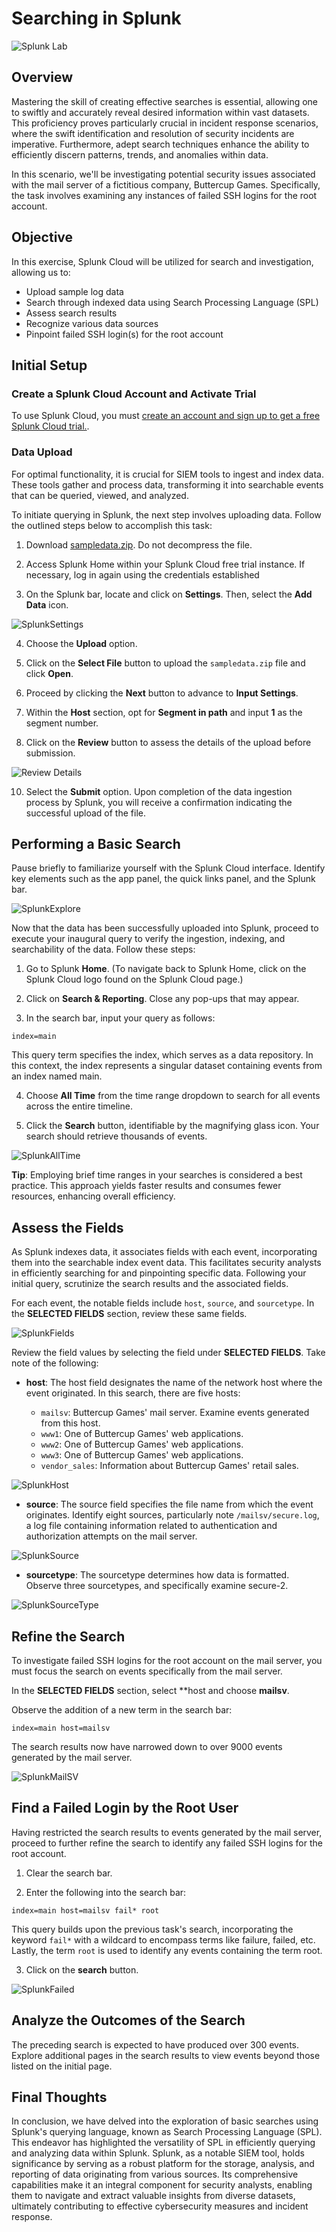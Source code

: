# Searching in Splunk

![Splunk Lab](https://i.imgur.com/WOQooiE.png)

## Overview

Mastering the skill of creating effective searches is essential, allowing one to swiftly and accurately reveal desired information within vast datasets. This proficiency proves particularly crucial in incident response scenarios, where the swift identification and resolution of security incidents are imperative. Furthermore, adept search techniques enhance the ability to efficiently discern patterns, trends, and anomalies within data.

In this scenario, we'll be investigating potential security issues associated with the mail server of a fictitious company, Buttercup Games. Specifically, the task involves examining any instances of failed SSH logins for the root account.

## Objective

In this exercise, Splunk Cloud will be utilized for search and investigation, allowing us to:

- Upload sample log data
- Search through indexed data using Search Processing Language (SPL)
- Assess search results
- Recognize various data sources
- Pinpoint failed SSH login(s) for the root account

## Initial Setup

### Create a Splunk Cloud Account and Activate Trial

To use Splunk Cloud, you must [create an account and sign up to get a free Splunk Cloud trial.](https://github.com/sindycp/Searching-in-Splunk-/blob/main/Splunk%20Account%20Sign-up.md).

### Data Upload

For optimal functionality, it is crucial for SIEM tools to ingest and index data. These tools gather and process data, transforming it into searchable events that can be queried, viewed, and analyzed.

To initiate querying in Splunk, the next step involves uploading data. Follow the outlined steps below to accomplish this task:

1. Download [sampledata.zip](https://github.com/sindycp/Searching-in-Splunk-/blob/main/sampledata.zip). Do not decompress the file.

2. Access Splunk Home within your Splunk Cloud free trial instance. If necessary, log in again using the credentials established

3. On the Splunk bar, locate and click on **Settings**. Then, select the **Add Data** icon.

![SplunkSettings](https://i.imgur.com/I5h4Coh.png)

4. Choose the **Upload** option.

5. Click on the **Select File** button to upload the `sampledata.zip` file and click **Open**.

6. Proceed by clicking the **Next** button to advance to **Input Settings**.

7. Within the **Host** section, opt for **Segment in path** and input **1** as the segment number.

9. Click on the **Review** button to assess the details of the upload before submission. 

![Review Details](https://i.imgur.com/FQA7yoc.png)

10. Select the **Submit** option. Upon completion of the data ingestion process by Splunk, you will receive a confirmation indicating the successful upload of the file.

## Performing a Basic Search

Pause briefly to familiarize yourself with the Splunk Cloud interface. Identify key elements such as the app panel, the quick links panel, and the Splunk bar.

![SplunkExplore](https://i.imgur.com/erTKRiA.png)

Now that the data has been successfully uploaded into Splunk, proceed to execute your inaugural query to verify the ingestion, indexing, and searchability of the data. Follow these steps:

1. Go to Splunk **Home**. (To navigate back to Splunk Home, click on the Splunk Cloud logo found on the Splunk Cloud page.)

2. Click on **Search & Reporting**. Close any pop-ups that may appear.

3. In the search bar, input your query as follows:
```SPL
index=main
```
This query term specifies the index, which serves as a data repository. In this context, the index represents a singular dataset containing events from an index named main.

4. Choose **All Time** from the time range dropdown to search for all events across the entire timeline.

5. Click the **Search** button, identifiable by the magnifying glass icon. Your search should retrieve thousands of events.

![SplunkAllTime](https://i.imgur.com/4y7izUd.png)

**Tip**: Employing brief time ranges in your searches is considered a best practice. This approach yields faster results and consumes fewer resources, enhancing overall efficiency.

## Assess the Fields

As Splunk indexes data, it associates fields with each event, incorporating them into the searchable index event data. This facilitates security analysts in efficiently searching for and pinpointing specific data. Following your initial query, scrutinize the search results and the associated fields.

For each event, the notable fields include `host`, `source`, and `sourcetype`. In the **SELECTED FIELDS** section, review these same fields.

![SplunkFields](https://i.imgur.com/fyPmvyV.png)

Review the field values by selecting the field under **SELECTED FIELDS**. Take note of the following:

- **host**: The host field designates the name of the network host where the event originated. In this search, there are five hosts:

  - `mailsv`: Buttercup Games' mail server. Examine events generated from this host.
  - `www1`: One of Buttercup Games' web applications.
  - `www2`: One of Buttercup Games' web applications.
  - `www3`: One of Buttercup Games' web applications.
  - `vendor_sales`: Information about Buttercup Games' retail sales.

![SplunkHost](https://i.imgur.com/ebozYaZ.png)
- **source**: The source field specifies the file name from which the event originates. Identify eight sources, particularly note `/mailsv/secure.log`, a log file containing information related to authentication and authorization attempts on the mail server.

![SplunkSource](https://i.imgur.com/ymMbqwv.png)

- **sourcetype**: The sourcetype determines how data is formatted. Observe three sourcetypes, and specifically examine secure-2.

![SplunkSourceType](https://i.imgur.com/sC6pP3T.png)

## Refine the Search

To investigate failed SSH logins for the root account on the mail server, you must focus the search on events specifically from the mail server.

In the **SELECTED FIELDS** section, select **host and choose **mailsv**.

Observe the addition of a new term in the search bar: 

```SPL
index=main host=mailsv
```

The search results now have narrowed down to over 9000 events generated by the mail server.

![SplunkMailSV](https://i.imgur.com/HOFW6Z0.png)

## Find a Failed Login by the Root User

Having restricted the search results to events generated by the mail server, proceed to further refine the search to identify any failed SSH logins for the root account.

1. Clear the search bar.

2. Enter the following into the search bar:
   
```SPL
index=main host=mailsv fail* root
```
This query builds upon the previous task's search, incorporating the keyword `fail*` with a wildcard to encompass terms like failure, failed, etc. Lastly, the term `root` is used to identify any events containing the term root.

3. Click on the **search** button.

![SplunkFailed](https://i.imgur.com/cKK0b7V.png)

## Analyze the Outcomes of the Search

The preceding search is expected to have produced over 300 events. Explore additional pages in the search results to view events beyond those listed on the initial page.

## Final Thoughts
In conclusion, we have delved into the exploration of basic searches using Splunk's querying language, known as Search Processing Language (SPL). This endeavor has highlighted the versatility of SPL in efficiently querying and analyzing data within Splunk. Splunk, as a notable SIEM tool, holds significance by serving as a robust platform for the storage, analysis, and reporting of data originating from various sources. Its comprehensive capabilities make it an integral component for security analysts, enabling them to navigate and extract valuable insights from diverse datasets, ultimately contributing to effective cybersecurity measures and incident response.
